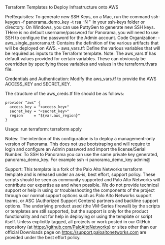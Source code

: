 Terraform Templates to Deploy Infrastructure onto AWS

PreRequisites:
To generate new SSH Keys, on a Mac, run the command ssh-keygen -f panorama_demo_key -t rsa -N '' in your ssh-keys folder or directory. On Windows, you can use PuttyGen to generate new SSH keys.
THere is no default username/password for Panorama, you will need to use SSH to configure the password for the Admin account.
Code Organization:
    - aws_single_panorama.tf: Contains the definition of the various artifacts that will be deployed on AWS.
    - aws_vars.tf: Define the various variables that will be required as inputs to the Terraform template.
Note: The aws_vars.tf has default values provided for certain variables. These can obviously be overridden by specifying those variables and values in the terraform.tfvars file.

Credentials and Authentication:
Modify the aws_vars.tf to provide the AWS ACCESS_KEY and SECRET_KEY.

The structure of the aws_creds.tf file should be as follows:

    provider "aws" {
      access_key = "<access_key>"
      secret_key = "<secret_key>"
      region     = "${var.aws_region}"
    }

Usage:
run terraform: terraform apply

Notes:
The intention of this configuration is to deploy a management-only version of Panorama.  This does not use bootstraping and will require to login and configure an Admin password and import the license/Serial Number. 
To SSH to Panorama you can use the same private key generated, panorama_demo_key. For example ssh -i panorama_demo_key admin@<EIP assigned to Panorama>

Support:
This template is a fork of the Palo Alto Networks terraform template and is released under an as-is, best effort, support policy. These scripts should be seen as community supported and Palo Alto Networks will contribute our expertise as and when possible. We do not provide technical support or help in using or troubleshooting the components of the project through our normal support options such as Palo Alto Networks support teams, or ASC (Authorized Support Centers) partners and backline support options. The underlying product used (the VM-Series firewall) by the scripts or templates are still supported, but the support is only for the product functionality and not for help in deploying or using the template or script itself. Unless explicitly tagged, all projects or work posted in our GitHub repository (at https://github.com/PaloAltoNetworks) or sites other than our official Downloads page on https://support.paloaltonetworks.com are provided under the best effort policy.
